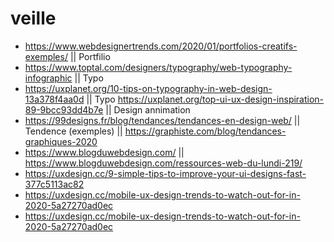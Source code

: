 # veille


* https://www.webdesignertrends.com/2020/01/portfolios-creatifs-exemples/  || Portfilio
* https://www.toptal.com/designers/typography/web-typography-infographic || Typo
* https://uxplanet.org/10-tips-on-typography-in-web-design-13a378f4aa0d ||  Typo https://uxplanet.org/top-ui-ux-design-inspiration-89-9bcc93dd4b7e || Design annimation
* https://99designs.fr/blog/tendances/tendances-en-design-web/ || Tendence (exemples) || https://graphiste.com/blog/tendances-graphiques-2020
* https://www.blogduwebdesign.com/  || https://www.blogduwebdesign.com/ressources-web-du-lundi-219/
* https://uxdesign.cc/9-simple-tips-to-improve-your-ui-designs-fast-377c5113ac82
* https://uxdesign.cc/mobile-ux-design-trends-to-watch-out-for-in-2020-5a27270ad0ec
* https://uxdesign.cc/mobile-ux-design-trends-to-watch-out-for-in-2020-5a27270ad0ec

